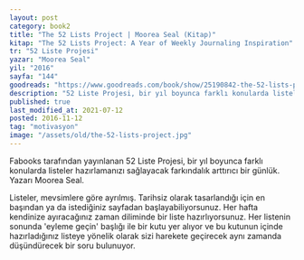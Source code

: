 ```yaml
---
layout: post  
category: book2
title: "The 52 Lists Project | Moorea Seal (Kitap)"  
kitap: "The 52 Lists Project: A Year of Weekly Journaling Inspiration"  
tr: "52 Liste Projesi"  
yazar: "Moorea Seal"  
yil: "2016"  
sayfa: "144"  
goodreads: "https://www.goodreads.com/book/show/25190842-the-52-lists-project"
description: "52 Liste Projesi, bir yıl boyunca farklı konularda listeler hazırlamanızı sağlayacak farkındalık arttırıcı bir günlük. Yazarı Moorea Seal."
published: true
last_modified_at: 2021-07-12
posted: 2016-11-12
tag: "motivasyon"
image: "/assets/old/the-52-lists-project.jpg"
---
```


Fabooks tarafından yayınlanan 52 Liste Projesi, bir yıl boyunca farklı konularda listeler hazırlamanızı sağlayacak farkındalık arttırıcı bir günlük. Yazarı Moorea Seal.  
  
Listeler, mevsimlere göre ayrılmış. Tarihsiz olarak tasarlandığı için en başından ya da istediğiniz sayfadan başlayabiliyorsunuz. Her hafta kendinize ayıracağınız zaman diliminde bir liste hazırlıyorsunuz. Her listenin sonunda 'eyleme geçin' başlığı ile bir kutu yer alıyor ve bu kutunun içinde hazırladığınız listeye yönelik olarak sizi harekete geçirecek aynı zamanda düşündürecek bir soru bulunuyor.  
  
